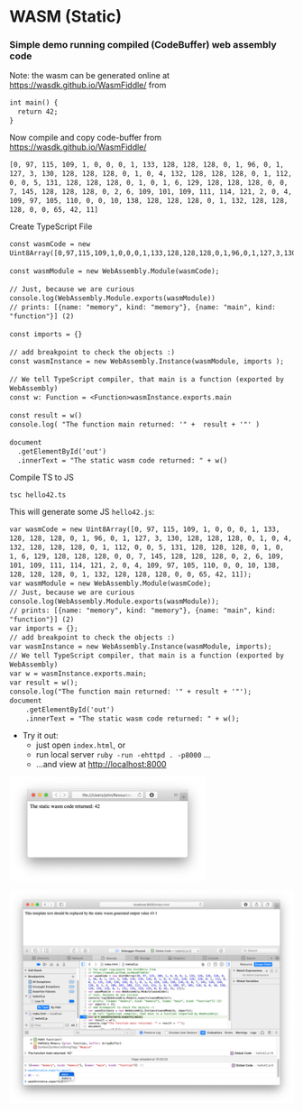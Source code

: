 # WASM (Static)
 
### Simple demo running compiled (CodeBuffer) web assembly code



Note: the wasm can be generated online at <https://wasdk.github.io/WasmFiddle/> from 

```
int main() { 
  return 42;
}
```


Now compile and copy code-buffer from <https://wasdk.github.io/WasmFiddle/>

```
[0, 97, 115, 109, 1, 0, 0, 0, 1, 133, 128, 128, 128, 0, 1, 96, 0, 1, 127, 3, 130, 128, 128, 128, 0, 1, 0, 4, 132, 128, 128, 128, 0, 1, 112, 0, 0, 5, 131, 128, 128, 128, 0, 1, 0, 1, 6, 129, 128, 128, 128, 0, 0, 7, 145, 128, 128, 128, 0, 2, 6, 109, 101, 109, 111, 114, 121, 2, 0, 4, 109, 97, 105, 110, 0, 0, 10, 138, 128, 128, 128, 0, 1, 132, 128, 128, 128, 0, 0, 65, 42, 11]
```

Create TypeScript File

```
const wasmCode = new Uint8Array([0,97,115,109,1,0,0,0,1,133,128,128,128,0,1,96,0,1,127,3,130,128,128,128,0,1,0,4,132,128,128,128,0,1,112,0,0,5,131,128,128,128,0,1,0,1,6,129,128,128,128,0,0,7,145,128,128,128,0,2,6,109,101,109,111,114,121,2,0,4,109,97,105,110,0,0,10,138,128,128,128,0,1,132,128,128,128,0,0,65,42,11]);

const wasmModule = new WebAssembly.Module(wasmCode);

// Just, because we are curious
console.log(WebAssembly.Module.exports(wasmModule)) 
// prints: [{name: "memory", kind: "memory"}, {name: "main", kind: "function"}] (2) 

const imports = {}

// add breakpoint to check the objects :)
const wasmInstance = new WebAssembly.Instance(wasmModule, imports );

// We tell TypeScript compiler, that main is a function (exported by WebAssembly)
const w: Function = <Function>wasmInstance.exports.main

const result = w()
console.log( "The function main returned: '" +  result + '"' )

document
  .getElementById('out')
  .innerText = "The static wasm code returned: " + w()
```


Compile TS to JS

```
tsc hello42.ts
```

This will generate some JS ```hello42.js```:

```
var wasmCode = new Uint8Array([0, 97, 115, 109, 1, 0, 0, 0, 1, 133, 128, 128, 128, 0, 1, 96, 0, 1, 127, 3, 130, 128, 128, 128, 0, 1, 0, 4, 132, 128, 128, 128, 0, 1, 112, 0, 0, 5, 131, 128, 128, 128, 0, 1, 0, 1, 6, 129, 128, 128, 128, 0, 0, 7, 145, 128, 128, 128, 0, 2, 6, 109, 101, 109, 111, 114, 121, 2, 0, 4, 109, 97, 105, 110, 0, 0, 10, 138, 128, 128, 128, 0, 1, 132, 128, 128, 128, 0, 0, 65, 42, 11]);
var wasmModule = new WebAssembly.Module(wasmCode);
// Just, because we are curious
console.log(WebAssembly.Module.exports(wasmModule));
// prints: [{name: "memory", kind: "memory"}, {name: "main", kind: "function"}] (2) 
var imports = {};
// add breakpoint to check the objects :)
var wasmInstance = new WebAssembly.Instance(wasmModule, imports);
// We tell TypeScript compiler, that main is a function (exported by WebAssembly)
var w = wasmInstance.exports.main;
var result = w();
console.log("The function main returned: '" + result + '"');
document
    .getElementById('out')
    .innerText = "The static wasm code returned: " + w();
```



* Try it out: 
	* just open ```index.html```, or 
	* run local server ```ruby -run -ehttpd . -p8000``` ... 
	* ...and view at <http://localhost:8000>


![](screenshots/static.png)

![](screenshots/debug.png)